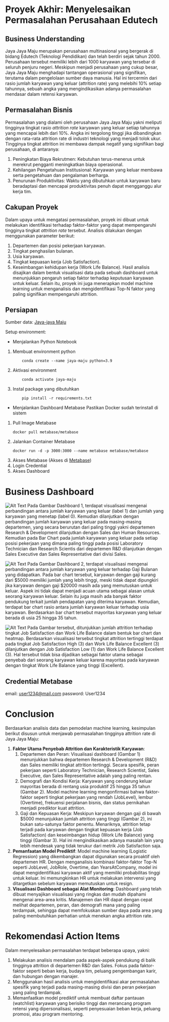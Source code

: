 # **Proyek Akhir: Menyelesaikan Permasalahan Perusahaan Edutech**
## **Business Understanding**
Jaya Jaya Maju merupakan perusahaan multinasional yang bergerak di bidang Edutech (Teknologi Pendidikan) dan telah berdiri sejak tahun 2000. Perusahaan tersebut memiliki lebih dari 1000 karyawan yang tersebar di seluruh penjuru negeri. Meskipun menjadi perusahaan yang cukup besar, Jaya Jaya Maju menghadapi tantangan operasional yang signifikan, terutama dalam pengelolaan sumber daya manusia. Hal ini tercermin dari rasio jumlah karyawan yang keluar (attrition rate) yang melebihi 10% setiap tahunnya, sebuah angka yang mengindikasikan adanya permasalahan mendasar dalam retensi karyawan.

## **Permasalahan Bisnis**
Permasalahan yang dialami oleh perusahaan Jaya Jaya Maju yakni meliputi tingginya tingkat rasio *attrition rate* karyawan yang keluar setiap tahunnya yang mencapai lebih dari 10%. Angka ini tergolong tinggi jika dibandingkan dengan rata-rata attrition rate di industri teknologi yang menjadi tolok ukur. Tingginya tingkat attrition ini membawa dampak negatif yang signifikan bagi perusahaan, di antaranya:

1. Peningkatan Biaya Rekrutmen: Kebutuhan terus-menerus untuk merekrut pengganti meningkatkan biaya operasional.
2. Kehilangan Pengetahuan Institusional: Karyawan yang keluar membawa serta pengetahuan dan pengalaman berharga.
3. Penurunan Produktivitas: Waktu yang dibutuhkan untuk karyawan baru beradaptasi dan mencapai produktivitas penuh dapat mengganggu alur kerja tim. 

## **Cakupan Proyek**
Dalam upaya untuk mengatasi permasalahan, proyek ini dibuat untuk melakukan identifikasi terhadap faktor-faktor yang dapat mempengaruhi tingginya tingkat *attrition rate* tersebut. Analisis dilakukan dengan menggunakan parameter berikut:
1. Departemen dan posisi pekerjaan karyawan.
2. Tingkat penghasilan bulanan.
3. Usia karyawan.
4. Tingkat kepuasan kerja (Job Satisfaction).
5. Keseimbangan kehidupan kerja (Work Life Balance). 
Hasil analisis disajikan dalam bentuk visualisasi data pada sebuah dashboard untuk menunjukkan pengaruh setiap faktor terhadap keputusan karyawan untuk keluar. Selain itu, proyek ini juga menerapkan model machine learning untuk menganalisis dan mengidentifikasi Top-N faktor yang paling signifikan mempengaruhi attrition.

## **Persiapan**
Sumber data: [Jaya-jaya Maju](https://github.com/dicodingacademy/dicoding_dataset/tree/main/employee)

Setup environment:
- Menjalankan Python Notebook
1. Membuat environment python
    ```
        conda create --name jaya-maju python=3.9
    ```
2. Aktivasi environment
    ```
        conda activate jaya-maju
    ```
3. Instal package yang dibutuhkan
    ```
        pip install -r requirements.txt
    ```
- Menjalankan Dashboard Metabase
Pastikan Docker sudah terinstall di sistem
1. Pull Image Metabase
   ```
   docker pull metabase/metabase
   ```
2. Jalankan Container Metabase
   ```
   docker run -d -p 3000:3000 --name metabase metabase/metabase
   ```
3. Akses Metabase (Akses di [Metabase](http://localhost:3000))
4. Login Credential
5. Akses Dashboard
# **Business Dashboard**
![Alt Text](dashboard/hamzhrdn-dashboard-1.png)
Pada Gambar Dashboard 1, terdapat visualisasi mengenai perbandingan antara jumlah karyawan yang keluar (label 1) dan jumlah yang karyawan yang menetap (label 0). Kemudian dilanjutkan dengan perbandingan jumlah karyawan yang keluar pada masing-masing departemen, yang secara berurutan dari paling tinggi yakni departemen Research & Development dilanjutkan dengan Sales dan Human Resources. Kemudian pada Bar Chart pada jumlah karyawan yang keluar pada setiap posisi pekerjaan yang dimana paling tinggi pada posisi Laboratory Technician dan Research Scientis dari departemen R&D dilanjutkan dengan Sales Executive dan Sales Representative dari divisi Sales.

![Alt Text](dashboard/hamzhrdn-dashboard-2.png)
Pada Gambar Dashboard 2, terdapat visualisasi mengenai perbandingan antara jumlah karyawan yang keluar terhadap Gaji Bulanan yang didapatkan. Pada bar chart tersebut, karyawan dengan gaji kurang dari $5000 memiliki jumlah yang lebih tinggi, meski tidak dapat dipungkiri jika karyawan dengan gaji $20000 masih ada yang memutuskan untuk keluar. Aspek ini tidak dapat menjadi acuan utama sebagai alasan untuk seorang karyawan keluar. Selain itu juga masih ada banyak faktor pendukung terkait jumlah pendapatan yang diterima karyawan. Kemudian, terdapat bar chart rasio antara jumlah karyawan keluar terhadap usia karyawan. Berdasarkan bar chart tersebut mayoritas karyawan yang keluar berada di usia 25 hingga 35 tahun.

![Alt Text](dashboard/hamzhrdn-dashboard-3.png)
Pada Gambar tersebut, ditunjukkan jumlah attrition terhadap tingkat Job Satisfaction dan Work Life Balance dalam bentuk bar chart dan heatmap. Berdasarkan visualisasi tersebut tingkat attrition tertinggi terdapat pada tingkat Job Satisfaction High (3) dan Work Life Balance Excellent (3) dilanjutkan dengan Job Satisfaction Low (1) dan Work Life Balance Excellent (3). Hal tersebut tidak bisa dijadikan sebagai faktor utama sebagai penyebab dari seorang karyawan keluar karena mayoritas pada karyawan dengan tingkat Work Life Balance yang tinggi (Excellent).

## Credential Metabase
email: user1234@mail.com
password: User1234

# **Conclusion**
Berdasarkan analisis data dan pemodelan machine learning, kesimpulan berikut disusun untuk menjawab permasalahan tingginya attrition rate di Jaya Jaya Maju:

1. **Faktor Utama Penyebab Attrition dan Karakteristik Karyawan**:
   1. Departemen dan Peran: Visualisasi dashboard (Gambar 1) menunjukkan bahwa departemen Research & Development (R&D) dan Sales memiliki tingkat attrition tertinggi. Secara spesifik, peran pekerjaan seperti Laboratory Technician, Research Scientist, Sales Executive, dan Sales Representative adalah yang paling rentan.
   2. Demografi dan Kondisi Kerja: Karyawan yang cenderung keluar mayoritas berada di rentang usia produktif 25 hingga 35 tahun (Gambar 2). Model machine learning mengonfirmasi bahwa faktor-faktor seperti tingkat pekerjaan yang rendah (JobLevel), lembur (Overtime), frekuensi perjalanan bisnis, dan status pernikahan menjadi prediktor kuat attrition.
   3. Gaji dan Kepuasan Kerja: Meskipun karyawan dengan gaji di bawah $5000 menunjukkan jumlah attrition yang tinggi (Gambar 2), ini bukan satu-satunya faktor penentu. Menariknya, attrition tetap terjadi pada karyawan dengan tingkat kepuasan kerja (Job Satisfaction) dan keseimbangan hidup (Work Life Balance) yang tinggi (Gambar 3). Hal ini mengindikasikan adanya masalah lain yang lebih mendesak yang tidak terukur dari metrik Job Satisfaction saja.
2. **Pemanfaatan Model Prediktif**:
   Model machine learning (Logistic Regression) yang dikembangkan dapat digunakan secara proaktif oleh departemen HR. Dengan menganalisis kombinasi faktor-faktor Top-N seperti JobLevel, JobRole, Overtime, dan YearsAtCompany, model ini dapat mengidentifikasi karyawan aktif yang memiliki probabilitas tinggi untuk keluar. Ini memungkinkan HR untuk melakukan intervensi yang ditargetkan sebelum karyawan memutuskan untuk resign.
3. **Visualisasi Dashboard sebagai Alat Monitoring**:
   Dashboard yang telah dibuat menyajikan visualisasi yang ringkas dan mudah dipahami mengenai area-area kritis. Manajemen dan HR dapat dengan cepat melihat departemen, peran, dan demografi mana yang paling terdampak, sehingga dapat memfokuskan sumber daya pada area yang paling membutuhkan perhatian untuk menekan angka attrition rate.

# **Rekomendasi Action Items**
Dalam menyelesaikan permasalahan terdapat beberapa upaya, yakni:
1. Melakukan analisis mendalam pada aspek-aspek pendukung di balik tingginya attrition di departemen R&D dan Sales. Fokus pada faktor-faktor seperti beban kerja, budaya tim, peluang pengembangan karir, dan hubungan dengan manajer.
2. Menggunakan hasil analisis untuk mengidentifikasi akar permasalahan spesifik yang terjadi pada masing-masing divisi dan peran pekerjaan yang paling terdampak.
3. Memanfaatkan model prediktif untuk membuat daftar pantauan (watchlist) karyawan yang berisiko tinggi dan merancang program retensi yang dipersonalisasi, seperti penyesuaian beban kerja, peluang promosi, atau program mentoring.

